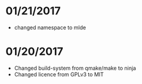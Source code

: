 # 01/21/2017
- changed namespace to mlde

# 01/20/2017
- Changed build-system from qmake/make to ninja
- Changed licence from GPLv3 to MIT
